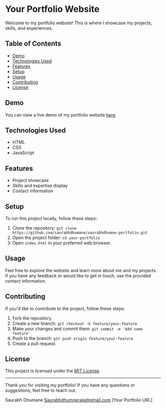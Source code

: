 # Your Portfolio Website

Welcome to my portfolio website! This is where I showcase my projects, skills, and experiences.

## Table of Contents

- [Demo](#demo)
- [Technologies Used](#technologies-used)
- [Features](#features)
- [Setup](#setup)
- [Usage](#usage)
- [Contributing](#contributing)
- [License](#license)

## Demo

You can view a live demo of my portfolio website [here](your-portfolio-url).

## Technologies Used

- HTML
- CSS
- JavaScript

## Features

- Project showcase
- Skills and expertise display
- Contact information

## Setup

To run this project locally, follow these steps:

1. Clone the repository: `git clone https://github.com/saurabhdhumane/saurabhdhumne-portfolio.git`
2. Open the project folder: `cd your-portfolio`
3. Open `index.html` in your preferred web browser.

## Usage

Feel free to explore the website and learn more about me and my projects. If you have any feedback or would like to get in touch, use the provided contact information.

## Contributing

If you'd like to contribute to the project, follow these steps:

1. Fork the repository.
2. Create a new branch: `git checkout -b feature/your-feature`
3. Make your changes and commit them: `git commit -m 'Add some feature'`
4. Push to the branch: `git push origin feature/your-feature`
5. Create a pull request.

## License

This project is licensed under the [MIT License](LICENSE).

---

Thank you for visiting my portfolio! If you have any questions or suggestions, feel free to reach out.

Saurabh Dhumane
Saurabhdhumneraje@gmail.com
[Your Portfolio URL]
